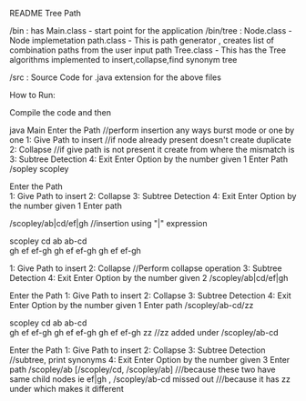 README Tree Path

/bin : has Main.class - start point for the application
/bin/tree : Node.class - Node implemetation
            path.class - This is path generator , creates list of combination paths from the user input path
            Tree.class - This has the Tree algorithms implemented to insert,collapse,find synonym tree
          
          
/src : Source Code for .java extension for the above files 

How to Run:

Compile the code and then 

java Main
Enter the Path                     //perform insertion any ways burst mode or one by one
1: Give Path to insert            //if node already present doesn't create duplicate  
2: Collapse                       //if give path is not present it create from where the mismatch is
3: Subtree Detection
4: Exit
Enter Option by the number given
1
Enter Path
/sopley
scopley

Enter the Path            
1: Give Path to insert
2: Collapse
3: Subtree Detection
4: Exit
Enter Option by the number given
1
Enter path

/scopley/ab|cd/ef|gh                        //insertion using "|" expression

scopley	
cd	ab	ab-cd	
gh	ef	ef-gh	gh	ef	ef-gh	gh	ef	ef-gh	

1: Give Path to insert
2: Collapse                //Perform collapse operation
3: Subtree Detection
4: Exit
Enter Option by the number given
2
/scopley/ab|cd/ef|gh


Enter the Path
1: Give Path to insert
2: Collapse
3: Subtree Detection
4: Exit
Enter Option by the number given
1
Enter path
/scopley/ab-cd/zz

scopley	
cd	ab	ab-cd	
gh	ef	ef-gh	gh	ef	ef-gh	gh	ef	ef-gh	zz              //zz added under /scopley/ab-cd


Enter the Path
1: Give Path to insert
2: Collapse
3: Subtree Detection                                     //subtree, print synonyms
4: Exit
Enter Option by the number given
3
Enter path
/scopley/ab
[/scopley/cd, /scopley/ab]          ///because these two have same child nodes ie ef|gh , /scopley/ab-cd missed out                                          ///because it has zz under which makes it different



